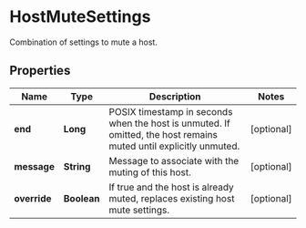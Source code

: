 

# HostMuteSettings

Combination of settings to mute a host.
## Properties

Name | Type | Description | Notes
------------ | ------------- | ------------- | -------------
**end** | **Long** | POSIX timestamp in seconds when the host is unmuted. If omitted, the host remains muted until explicitly unmuted. |  [optional]
**message** | **String** | Message to associate with the muting of this host. |  [optional]
**override** | **Boolean** | If true and the host is already muted, replaces existing host mute settings. |  [optional]



